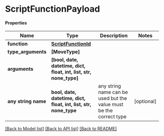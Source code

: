 # ScriptFunctionPayload

#### Properties
Name | Type | Description | Notes
------------ | ------------- | ------------- | -------------
**function** | [**ScriptFunctionId**](ScriptFunctionId.md) |  | 
**type_arguments** | **[MoveType]** |  | 
**arguments** | **[bool, date, datetime, dict, float, int, list, str, none_type]** |  | 
**any string name** | **bool, date, datetime, dict, float, int, list, str, none_type** | any string name can be used but the value must be the correct type | [optional]

[[Back to Model list]](../README.md#documentation-for-models) [[Back to API list]](../README.md#documentation-for-api-endpoints) [[Back to README]](../README.md)

